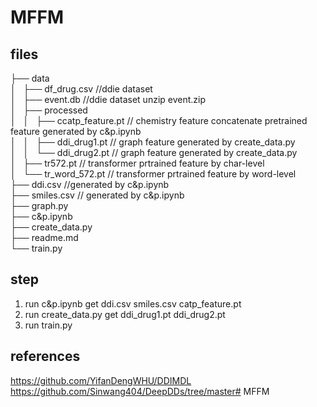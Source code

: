 # MFFM

## files
├── data  
│   ├── df_drug.csv //ddie dataset  
│   ├── event.db //ddie dataset unzip event.zip  
│   ├── processed  
│   │   ├── ccatp_feature.pt // chemistry feature concatenate pretrained feature generated by c&p.ipynb  
│   │   ├── ddi_drug1.pt // graph feature generated by create_data.py  
│   │   └── ddi_drug2.pt // graph feature generated by create_data.py  
│   ├── tr572.pt // transformer prtrained feature by char-level  
│   └── tr_word_572.pt // transformer prtrained feature by word-level  
├── ddi.csv //generated by c&p.ipynb  
├── smiles.csv // generated by c&p.ipynb  
├── graph.py   
├── c&p.ipynb  
├── create_data.py  
├── readme.md  
└── train.py  

## step
1. run c&p.ipynb get ddi.csv smiles.csv catp_feature.pt
2. run create_data.py get ddi_drug1.pt ddi_drug2.pt
3. run train.py

## references
https://github.com/YifanDengWHU/DDIMDL
https://github.com/Sinwang404/DeepDDs/tree/master# MFFM
